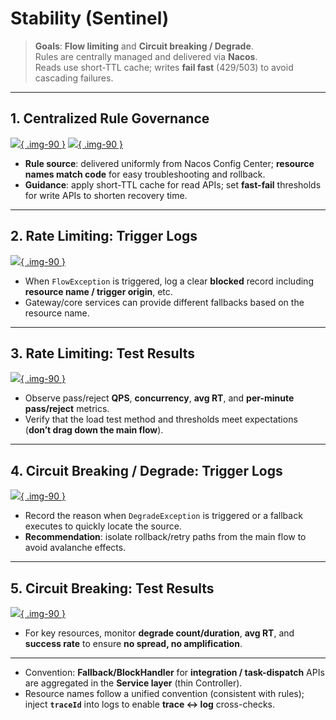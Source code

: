 # Stability (Sentinel)

> **Goals**: **Flow limiting** and **Circuit breaking / Degrade**.  
> Rules are centrally managed and delivered via **Nacos**.  
> Reads use short-TTL cache; writes **fail fast** (429/503) to avoid cascading failures.

---

## 1. Centralized Rule Governance

[![](/assets/sentinel-rules-flow.png){ .img-90 }](/assets/sentinel-rules-flow.png)
[![](/assets/sentinel-rules-degrade.png){ .img-90 }](/assets/sentinel-rules-degrade.png)

- **Rule source**: delivered uniformly from Nacos Config Center; **resource names match code** for easy troubleshooting and rollback.  
- **Guidance**: apply short-TTL cache for read APIs; set **fast-fail** thresholds for write APIs to shorten recovery time.

---

## 2. Rate Limiting: Trigger Logs

[![](/assets/sentinel-rate-limit-logs.png){ .img-90 }](/assets/sentinel-rate-limit-logs.png)

- When `FlowException` is triggered, log a clear **blocked** record including **resource name / trigger origin**, etc.  
- Gateway/core services can provide different fallbacks based on the resource name.

---

## 3. Rate Limiting: Test Results

[![](/assets/sentinel-rate-limit-result.png){ .img-90 }](/assets/sentinel-rate-limit-result.png)

- Observe pass/reject **QPS**, **concurrency**, **avg RT**, and **per-minute pass/reject** metrics.  
- Verify that the load test method and thresholds meet expectations (**don’t drag down the main flow**).

---

## 4. Circuit Breaking / Degrade: Trigger Logs

[![](/assets/sentinel-degrade-logs.png){ .img-90 }](/assets/sentinel-degrade-logs.png)

- Record the reason when `DegradeException` is triggered or a fallback executes to quickly locate the source.  
- **Recommendation**: isolate rollback/retry paths from the main flow to avoid avalanche effects.

---

## 5. Circuit Breaking: Test Results

[![](/assets/sentinel-degrade-result.png){ .img-90 }](/assets/sentinel-degrade-result.png)

- For key resources, monitor **degrade count/duration**, **avg RT**, and **success rate** to ensure **no spread, no amplification**.

---

- Convention: **Fallback/BlockHandler** for **integration / task-dispatch** APIs are aggregated in the **Service layer** (thin Controller).  
- Resource names follow a unified convention (consistent with rules); inject **`traceId`** into logs to enable **trace ↔ log** cross-checks.
